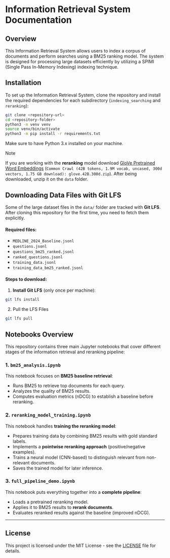 # Information Retrieval System Documentation

## Overview

This Information Retrieval System allows users to index a corpus of documents and perform searches using a BM25 ranking model. The system is designed for processing large datasets efficiently by utilizing a SPIMI (Single Pass In-Memory Indexing) indexing technique.

## Installation
To set up the Information Retrieval System, clone the repository and install the required dependencies for each subdirectory (`indexing_searching` and `reranking`):

```bash
git clone <repository-url>
cd <repository-folder>
python3 -m venv venv
source venv/bin/activate
python3 -m pip install -r requirements.txt
```

Make sure to have Python 3.x installed on your machine.
> [!NOTE]
> If you are working with the **reranking** model download [GloVe Pretrained Word Embeddings](https://nlp.stanford.edu/projects/glove/) (`Common Crawl (42B tokens, 1.9M vocab, uncased, 300d vectors, 1.75 GB download): glove.42B.300d.zip`).
> After being downloaded, unzip it on the `data` folder.

## Downloading Data Files with Git LFS

Some of the large dataset files in the `data/` folder are tracked with **Git LFS**. After cloning this repository for the first time, you need to fetch them explicitly.

#### Required files:
- `MEDLINE_2024_Baseline.jsonl`
- `questions.jsonl`
- `questions_bm25_ranked.jsonl`
- `ranked_questions.jsonl`
- `training_data.jsonl`
- `training_data_bm25_ranked.jsonl`

#### Steps to download:

1. **Install Git LFS** (only once per machine):

```bash
git lfs install
```

2. Pull the LFS Files

```bash 
git lfs pull
```

## Notebooks Overview

This repository contains three main Jupyter notebooks that cover different stages of the information retrieval and reranking pipeline:

### 1. `bm25_analysis.ipynb`
This notebook focuses on **BM25 baseline retrieval**:
- Runs BM25 to retrieve top documents for each query.
- Analyzes the quality of BM25 results.
- Computes evaluation metrics (nDCG) to establish a baseline before reranking.

### 2. `reranking_model_training.ipynb`
This notebook handles **training the reranking model**:
- Prepares training data by combining BM25 results with gold standard labels.
- Implements a **pointwise reranking approach** (positive/negative examples).
- Trains a neural model (CNN-based) to distinguish relevant from non-relevant documents.
- Saves the trained model for later inference.

### 3. `full_pipeline_demo.ipynb`
This notebook puts everything together into a **complete pipeline**:
- Loads a pretrained reranking model.
- Applies it to BM25 results to **rerank documents**.
- Evaluates reranked results against the baseline (improved nDCG).

---

## License

This project is licensed under the MIT License - see the [LICENSE](LICENSE) file for details.
